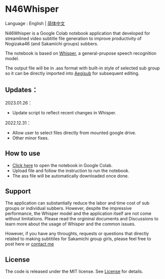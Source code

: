 # N46Whisper

Language : English | [简体中文](./README_CN.md) 

N46Whisper is a Google Colab notebook application that developed for streamlined video subtitle file generation to improve productivity of Nogizaka46 (and Sakamichi groups) subbers.

The notebook is based on [Whisper](https://github.com/openai/whisper), a general-prupose speech recognition model.

The output file will be in .ass format with built-in style of selected sub group so it can be directly imported into [Aegisub](https://github.com/Aegisub/Aegisub) for subsequent editing.

## Updates：

2023.01.26：
* Update script to reflect recent changes in Whisper.

2022.12.31：
* Allow user to select files directly from mounted google drive.
* Other minor fixes.

## How to use
* [Click here](https://colab.research.google.com/github/Ayanaminn/N46Whisper/blob/main/N46Whisper.ipynb) to open the notebook in Google Colab.
* Upload file and follow the instruction to run the notebook.
* The ass file will be automatically downloaded once done.

## Support
The application can substantially reduce the labor and time cost of sub groups or individual subbers. However, despite the impressive performance, the Whisper model and the application itself are not come without limitations. Please read the orgininal documents and Discussions to learn more about the usage of Whisper and the common issues.

However, if you have any throughts, requests or questions that directly related to making subtitiles for Sakamichi group girls, please feel free to post here or [contact me](mailto:admin@ikedateresa.cc)

## License
The code is released under the MIT license. See [License](./LICENSE.md) for details.
